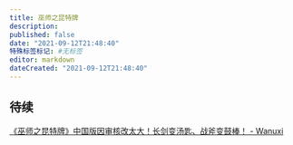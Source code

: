 ```yaml
---
title: 巫师之昆特牌
description:
published: false
date: "2021-09-12T21:48:40"
特殊标签标记: #无标签
editor: markdown
dateCreated: "2021-09-12T21:48:40"
---
```


## 待续

[《巫师之昆特牌》中国版因审核改太大！长剑变汤匙、战斧变鼓棒！ - Wanuxi](https://web.archive.org/web/20210912053944/https://www.wanuxi.com/《巫师之昆特牌》中国版因审核改太大！长剑变汤/)
